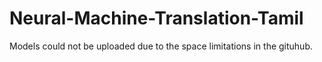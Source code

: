# Neural-Machine-Translation-Tamil
Models could not be uploaded due to the space limitations in the gituhub.
